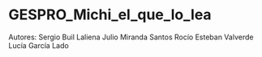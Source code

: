 # GESPRO_Michi_el_que_lo_lea
Autores:
	Sergio Buil Laliena
 	Julio Miranda Santos
  	Rocío Esteban Valverde
   	Lucía García Lado
